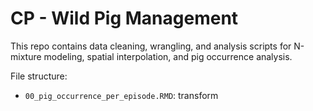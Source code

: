 # CP - Wild Pig Management
This repo contains data cleaning, wrangling, and analysis scripts for N-mixture modeling, spatial interpolation, and pig occurrence analysis. 

File structure:

- `00_pig_occurrence_per_episode.RMD`: transform 
